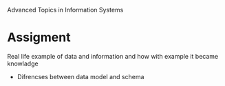 Advanced Topics in Information Systems



# Assigment 

Real life example of data and information and how with example it became knowladge 


- Difrencses between data model and schema
